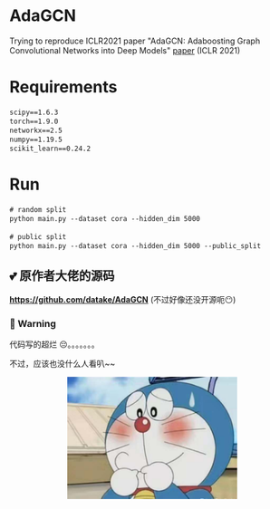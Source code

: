 # AdaGCN
Trying to reproduce ICLR2021 paper "AdaGCN: Adaboosting Graph Convolutional Networks into Deep Models" [paper](https://openreview.net/forum?id=QkRbdiiEjM) (ICLR 2021)

# Requirements
```
scipy==1.6.3
torch==1.9.0
networkx==2.5
numpy==1.19.5
scikit_learn==0.24.2
```

# Run
```
# random split
python main.py --dataset cora --hidden_dim 5000

# public split
python main.py --dataset cora --hidden_dim 5000 --public_split
```



## :two_hearts: 原作者大佬的源码
**https://github.com/datake/AdaGCN**  (不过好像还没开源呃:no_mouth:)


### :star2: Warning
代码写的超烂 :pensive:。。。。。。。

不过，应该也没什么人看叭~~

<p align="center">
  <img width="300" src="img/duolaADream.jpg">
</p>